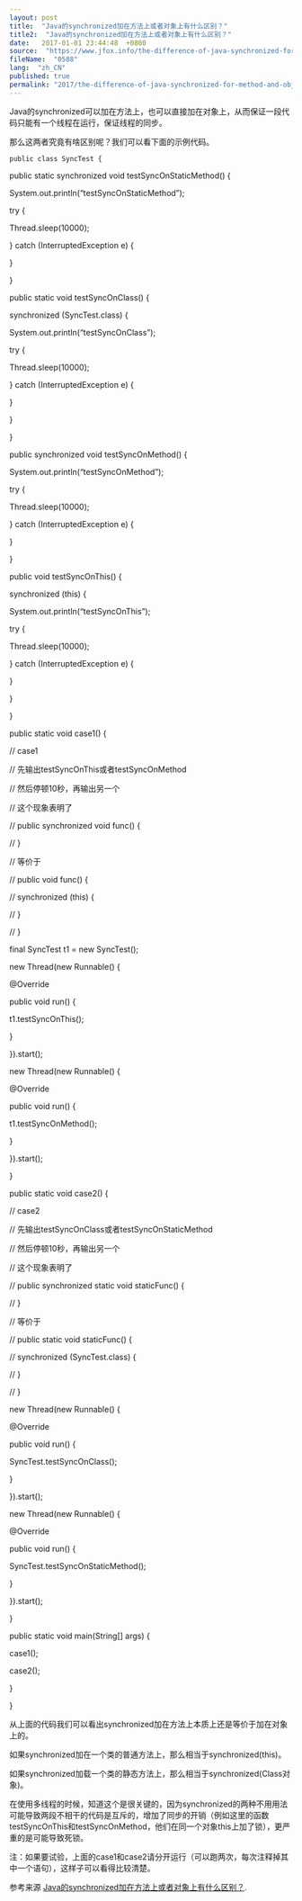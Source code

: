 ```yaml
---
layout: post
title:  "Java的synchronized加在方法上或者对象上有什么区别？"
title2:  "Java的synchronized加在方法上或者对象上有什么区别？"
date:   2017-01-01 23:44:48  +0800
source:  "https://www.jfox.info/the-difference-of-java-synchronized-for-method-and-object.html"
fileName:  "0588"
lang:  "zh_CN"
published: true
permalink: "2017/the-difference-of-java-synchronized-for-method-and-object.html"
---
```




Java的synchronized可以加在方法上，也可以直接加在对象上，从而保证一段代码只能有一个线程在运行，保证线程的同步。

那么这两者究竟有啥区别呢？我们可以看下面的示例代码。

    public class SyncTest {

public static synchronized void testSyncOnStaticMethod() {

System.out.println(“testSyncOnStaticMethod”);

try {

Thread.sleep(10000);

} catch (InterruptedException e) {

}

}

public static void testSyncOnClass() {

synchronized (SyncTest.class) {

System.out.println(“testSyncOnClass”);

try {

Thread.sleep(10000);

} catch (InterruptedException e) {

}

}

}

public synchronized void testSyncOnMethod() {

System.out.println(“testSyncOnMethod”);

try {

Thread.sleep(10000);

} catch (InterruptedException e) {

}

}

public void testSyncOnThis() {

synchronized (this) {

System.out.println(“testSyncOnThis”);

try {

Thread.sleep(10000);

} catch (InterruptedException e) {

}

}

}

public static void case1() {

// case1

// 先输出testSyncOnThis或者testSyncOnMethod

// 然后停顿10秒，再输出另一个

// 这个现象表明了

// public synchronized void func() {

// }

// 等价于

// public void func() {

// synchronized (this) {

// }

// }

final SyncTest t1 = new SyncTest();

new Thread(new Runnable() {

@Override

public void run() {

t1.testSyncOnThis();

}

}).start();

new Thread(new Runnable() {

@Override

public void run() {

t1.testSyncOnMethod();

}

}).start();

}

public static void case2() {

// case2

// 先输出testSyncOnClass或者testSyncOnStaticMethod

// 然后停顿10秒，再输出另一个

// 这个现象表明了

// public synchronized static void staticFunc() {

// }

// 等价于

// public static void staticFunc() {

// synchronized (SyncTest.class) {

// }

// }

new Thread(new Runnable() {

@Override

public void run() {

SyncTest.testSyncOnClass();

}

}).start();

new Thread(new Runnable() {

@Override

public void run() {

SyncTest.testSyncOnStaticMethod();

}

}).start();

}

public static void main(String[] args) {

case1();

case2();

}

}

从上面的代码我们可以看出synchronized加在方法上本质上还是等价于加在对象上的。

如果synchronized加在一个类的普通方法上，那么相当于synchronized(this)。

如果synchronized加载一个类的静态方法上，那么相当于synchronized(Class对象)。

在使用多线程的时候，知道这个是很关键的，因为synchronized的两种不用用法可能导致两段不相干的代码是互斥的，增加了同步的开销（例如这里的函数testSyncOnThis和testSyncOnMethod，他们在同一个对象this上加了锁），更严重的是可能导致死锁。

注：如果要试验，上面的case1和case2请分开运行（可以跑两次，每次注释掉其中一个语句），这样子可以看得比较清楚。

参考来源 [Java的synchronized加在方法上或者对象上有什么区别？](https://www.jfox.info/go.php?url=http://www.jfox.info/url.php?url=http%3A%2F%2Fblog.iamzsx.me%2Fshow.html%3Fid%3D126001).

